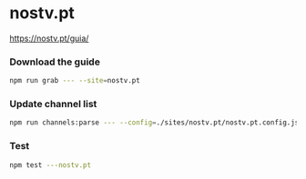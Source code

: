 # nostv.pt

https://nostv.pt/guia/

### Download the guide

```sh
npm run grab --- --site=nostv.pt
```

### Update channel list

```sh
npm run channels:parse --- --config=./sites/nostv.pt/nostv.pt.config.js --output=./sites/nostv.pt/nostv.pt.channels.xml
```

### Test

```sh
npm test ---nostv.pt
```
